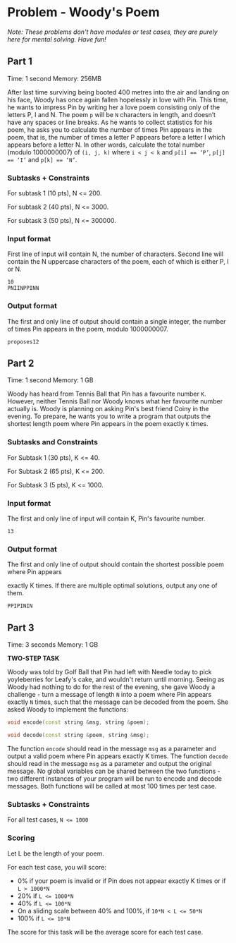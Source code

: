 # Problem - Woody's Poem

*Note: These problems don't have modules or test cases, they are purely here for mental solving. Have fun!*

## Part 1

Time: 1 second
Memory: 256MB

After last time surviving being booted 400 metres into the air and landing on his face, Woody has once again fallen hopelessly in love with Pin. This time, he wants to impress Pin by writing her a love poem consisting only of the letters P, I and N. The poem `p` will be `N` characters in length, and doesn’t have any spaces or line breaks. As he wants to collect statistics for his poem, he asks you to calculate the number of times Pin appears in the poem, that is, the number of times a letter P appears before a letter I which appears before a letter N. In other words, calculate the total number (modulo 1000000007) of `(i, j, k)` where `i < j < k` and `p[i] == ‘P’`, `p[j] == ‘I’` and `p[k] == ‘N’`.

### Subtasks + Constraints

For subtask 1 (10 pts), N <= 200.

For subtask 2 (40 pts), N <= 3000.

For subtask 3 (50 pts), N <= 300000.

### Input format

First line of input will contain N, the number of characters. Second line will contain the N uppercase characters of the poem, each of which is either P, I or N.

```
10
PNIINPPINN
```

### Output format

The first and only line of output should contain a single integer, the number of times Pin appears in the poem, modulo 1000000007.

```
proposes12
```

## Part 2

Time: 1 second
Memory: 1 GB

Woody has heard from Tennis Ball that Pin has a favourite number `K`. However, neither Tennis Ball nor Woody knows what her favourite number actually is. Woody is planning on asking Pin's best friend Coiny in the evening. To prepare, he wants you to write a program that outputs the shortest length poem where Pin appears in the poem exactly `K` times.

### Subtasks and Constraints

For Subtask 1 (30 pts), K <= 40.

For Subtask 2 (65 pts), K <= 200.

For Subtask 3 (5 pts), K <= 1000.

### Input format

The first and only line of input will contain K, Pin's favourite number.

```
13
```

### Output format

The first and only line of output should contain the shortest possible poem where Pin appears 

exactly K times. If there are multiple optimal solutions, output any one of them.

```
PPIPININ
```

## Part 3

Time: 3 seconds
Memory: 1 GB

**TWO-STEP TASK**

Woody was told by Golf Ball that Pin had left with Needle today to pick yoyleberries for Leafy's cake, and wouldn't return until morning. Seeing as Woody had nothing to do for the rest of the evening, she gave Woody a challenge - turn a message of length `N` into a poem where Pin appears exactly `N` times, such that the message can be decoded from the poem. She asked Woody to implement the functions:

```cpp
void encode(const string &msg, string &poem);

void decode(const string &poem, string &msg);
```

The function `encode` should read in the message `msg` as a parameter and output a valid poem where Pin appears exactly K times. The function `decode` should read in the message `msg` as a parameter and output the original message. No global variables can be shared between the two functions - two different instances of your program will be run to encode and decode messages. Both functions will be called at most 100 times per test case.

### Subtasks + Constraints

For all test cases, `N <= 1000`

### Scoring

Let L be the length of your poem. 

For each test case, you will score:

- 0% if your poem is invalid or if Pin does not appear exactly K times or if `L > 1000*N`
- 20% if `L <= 1000*N`
- 40% if `L <= 100*N`
- On a sliding scale between 40% and 100%, if `10*N < L <= 50*N`
- 100% if `L <= 10*N`

The score for this task will be the average score for each test case.

